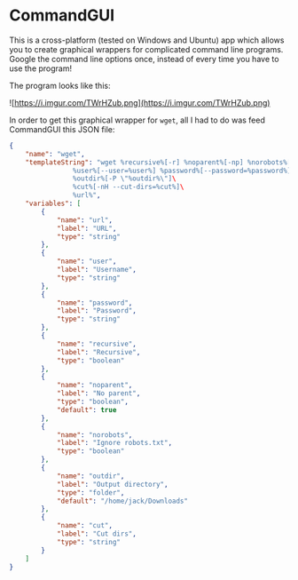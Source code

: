 # CommandGUI
This is a cross-platform (tested on Windows and Ubuntu) app which allows you to create graphical wrappers for complicated command line programs. Google the command line options once, instead of every time you have to use the program!

The program looks like this:

![https://i.imgur.com/TWrHZub.png](https://i.imgur.com/TWrHZub.png)

In order to get this graphical wrapper for `wget`, all I had to do was feed CommandGUI this JSON file:

```json
{
    "name": "wget",
    "templateString": "wget %recursive%[-r] %noparent%[-np] %norobots%[-e robots=off]\
                %user%[--user=%user%] %password%[--password=%password%]\
                %outdir%[-P \"%outdir%\"]\
                %cut%[-nH --cut-dirs=%cut%]\
                %url%",
    "variables": [
        {
            "name": "url",
            "label": "URL",
            "type": "string"
        },
        {
            "name": "user",
            "label": "Username",
            "type": "string"
        },
        {
            "name": "password",
            "label": "Password",
            "type": "string"
        },
        {
            "name": "recursive",
            "label": "Recursive",
            "type": "boolean"
        },
        {
            "name": "noparent",
            "label": "No parent",
            "type": "boolean",
            "default": true
        },
        {
            "name": "norobots",
            "label": "Ignore robots.txt",
            "type": "boolean"
        },
        {
            "name": "outdir",
            "label": "Output directory",
            "type": "folder",
            "default": "/home/jack/Downloads"
        },
        {
            "name": "cut",
            "label": "Cut dirs",
            "type": "string"
        }
    ]
}
```